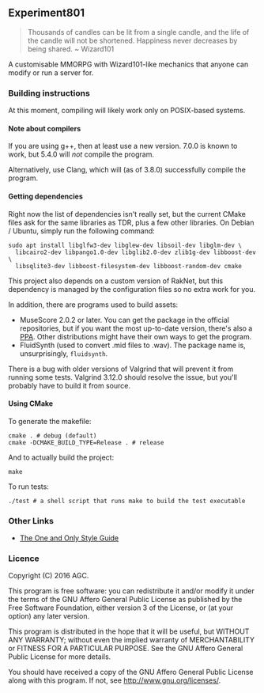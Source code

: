 ## Experiment801

> Thousands of candles can be lit from a single candle, and the life of the
> candle will not be shortened. Happiness never decreases by being shared.
> ~ Wizard101

A customisable MMORPG with Wizard101-like mechanics that anyone can modify or
run a server for.

### Building instructions

At this moment, compiling will likely work only on POSIX-based systems.

#### Note about compilers

If you are using g++, then at least use a new version. 7.0.0 is known to work,
but 5.4.0 will *not* compile the program.

Alternatively, use Clang, which will (as of 3.8.0) successfully compile the
program.

#### Getting dependencies

Right now the list of dependencies isn't really set, but the current CMake
files ask for the same libraries as TDR, plus a few other libraries. On Debian
/ Ubuntu, simply run the following command:

    sudo apt install libglfw3-dev libglew-dev libsoil-dev libglm-dev \
      libcairo2-dev libpango1.0-dev libglib2.0-dev zlib1g-dev libboost-dev \
      libsqlite3-dev libboost-filesystem-dev libboost-random-dev cmake

This project also depends on a custom version of RakNet, but this dependency
is managed by the configuration files so no extra work for you.

In addition, there are programs used to build assets:

* MuseScore 2.0.2 or later. You can get the package in the official repositories,
  but if you want the most up-to-date version, there's also a
  [PPA](https://launchpad.net/~mscore-ubuntu/+archive/ubuntu/mscore-stable).
  Other distributions might have their own ways to get the program.
* FluidSynth (used to convert .mid files to .wav). The package name is,
  unsurprisingly, `fluidsynth`.

There is a bug with older versions of Valgrind that will prevent it from running
some tests. Valgrind 3.12.0 should resolve the issue, but you'll probably have
to build it from source.

#### Using CMake

To generate the makefile:

    cmake . # debug (default)
    cmake -DCMAKE_BUILD_TYPE=Release . # release

And to actually build the project:

    make

To run tests:

    ./test # a shell script that runs make to build the test executable

### Other Links

* [The One and Only Style Guide](https://docs.google.com/document/d/1AskEPaRCH0A6xCgIYerogpheiXyx4UT886UwIGPR-vU/edit?usp=sharing)

### Licence

Copyright (C) 2016 AGC.

This program is free software: you can redistribute it and/or modify
it under the terms of the GNU Affero General Public License as
published by the Free Software Foundation, either version 3 of the
License, or (at your option) any later version.

This program is distributed in the hope that it will be useful,
but WITHOUT ANY WARRANTY; without even the implied warranty of
MERCHANTABILITY or FITNESS FOR A PARTICULAR PURPOSE.  See the
GNU Affero General Public License for more details.

You should have received a copy of the GNU Affero General Public License
along with this program.  If not, see <http://www.gnu.org/licenses/>.
